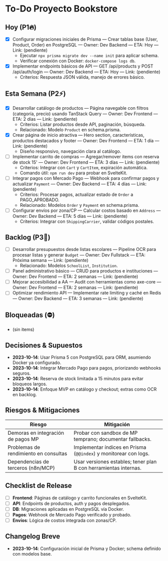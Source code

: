 # To-Do Proyecto Bookstore

## Hoy (P1🔥)
- [x] Configurar migraciones iniciales de Prisma — Crear tablas base (User, Product, Order) en PostgreSQL — Owner: Dev Backend — ETA: Hoy — Link: (pendiente)
  - Ejecutar `npx prisma migrate dev --name init` para aplicar schema.
  - Verificar conexión con Docker: `docker-compose logs db`.
- [x] Implementar endpoints básicos de API — GET /api/products y POST /api/auth/login — Owner: Dev Backend — ETA: Hoy — Link: (pendiente)
  - Criterios: Respuesta JSON válida, manejo de errores básico.

## Esta Semana (P2⚡)
- [x] Desarrollar catálogo de productos — Página navegable con filtros (categoría, precio) usando TanStack Query — Owner: Dev Frontend — ETA: 2 días — Link: (pendiente)
  - Criterios: Listar productos desde API, paginación, búsqueda.
  - Relacionado: Modelo `Product` en schema.prisma.
- [x] Crear página de inicio atractiva — Hero section, características, productos destacados y footer — Owner: Dev Frontend — ETA: 1 día — Link: (pendiente)
  - Diseño responsivo, navegación clara al catálogo.
- [ ] Implementar carrito de compras — Agregar/remover items con reserva de stock 15' — Owner: Dev Frontend — ETA: 3 días — Link: (pendiente)
  - Criterios: Integrar con `Cart` y `CartItem`, expiración automática.
  - Comando útil: `npm run dev` para probar en SvelteKit.
- [ ] Integrar pagos con Mercado Pago — Webhook para confirmar pagos y actualizar `Payment` — Owner: Dev Backend — ETA: 4 días — Link: (pendiente)
  - Criterios: Procesar pagos, actualizar estado de `Order` a PAGO_APROBADO.
  - Relacionado: Modelos `Order` y `Payment` en schema.prisma.
- [ ] Configurar envíos por zona/CP — Calcular costos basado en `Address` — Owner: Dev Backend — ETA: 5 días — Link: (pendiente)
  - Criterios: Integrar con `ShippingCarrier`, validar códigos postales.

## Backlog (P3🧭)
- [ ] Desarrollar presupuestos desde listas escolares — Pipeline OCR para procesar listas y generar `Budget` — Owner: Dev Fullstack — ETA: Próxima semana — Link: (pendiente)
  - Relacionado: Modelos `SchoolList`, `Institution`.
- [ ] Panel administrativo básico — CRUD para productos e instituciones — Owner: Dev Frontend — ETA: 2 semanas — Link: (pendiente)
- [ ] Mejorar accesibilidad a AA — Audit con herramientas como axe-core — Owner: Dev Frontend — ETA: 2 semanas — Link: (pendiente)
- [ ] Optimizar rendimiento API — Implementar rate limiting y caché en Redis — Owner: Dev Backend — ETA: 3 semanas — Link: (pendiente)

## Bloqueadas (⛔)
- (sin items)

## Decisiones & Supuestos
- **2023-10-14**: Usar Prisma 5 con PostgreSQL para ORM, asumiendo Docker ya configurado.
- **2023-10-14**: Integrar Mercado Pago para pagos, priorizando webhooks seguros.
- **2023-10-14**: Reserva de stock limitada a 15 minutos para evitar bloqueos largos.
- **2023-10-14**: Enfoque MVP en catálogo y checkout; extras como OCR en backlog.

## Riesgos & Mitigaciones
| Riesgo | Mitigación |
|--------|------------|
| Demoras en integración de pagos MP | Probar con sandbox de MP temprano; documentar fallbacks. |
| Problemas de rendimiento en consultas | Implementar índices en Prisma (`@@index`) y monitorear con logs. |
| Dependencias de terceros (n8n/MCP) | Usar versiones estables; tener plan B con herramientas internas. |

## Checklist de Release
- [ ] **Frontend**: Páginas de catálogo y carrito funcionales en SvelteKit.
- [ ] **API**: Endpoints de productos, auth y pagos desplegados.
- [ ] **DB**: Migraciones aplicadas en PostgreSQL vía Docker.
- [ ] **Pagos**: Webhook de Mercado Pago verificado y probado.
- [ ] **Envíos**: Lógica de costos integrada con zonas/CP.

## Changelog Breve
- **2023-10-14**: Configuración inicial de Prisma y Docker; schema definido con modelos base.

